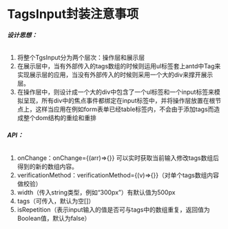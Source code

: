 # TagsInput封装注意事项 
###### **设计思想：**
1. 将整个TgsInput分为两个层次：操作层和展示层
2. 在展示层中，当有外部传入的tags数组的时候则运用ul标签套上antd中Tag来实现展示层的应用，当没有外部传入的时候则采用一个大的div来撑开展示层。
3. 在操作层中，则设计成一个大的div中包含了一个ul标签和一个input标签来模拟呈现，所有div中的焦点事件都绑定在input标签中，并将操作层放置在根节点上，这样当应用在例如form表单已经table标签内，不会由于添加tags而造成整个dom结构的重绘和重排
###### **API：**
1. onChange：onChange={(arr)=>{}} 可以实时获取当前输入修改tags数组后得到的新的数组内容。
2. verificationMethod：verificationMethod={(v)=>{}}（对单个tags数组内容做校验）
3. width（传入string类型，例如“300px”）有默认值为500px
4. tags（可传入，默认为空[]）
5. isRepetition（表示input输入的值是否可与tags中的数组重复，返回值为Boolean值，默认为false）
